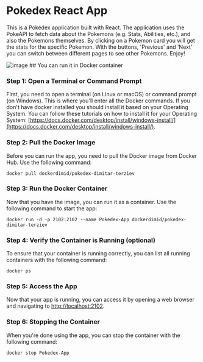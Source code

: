 # Pokedex React App

This is a Pokédex application built with React. The application uses the PokeAPI to fetch data about the Pokemons (e.g. Stats, Abilities, etc.), and also the Pokemons themselves. By clicking on a Pokemon card you will get the stats for the specific Pokemon. With the buttons, 'Previous' and 'Next' you can switch between different pages to see other Pokemons. Enjoy!

![image](https://github.com/Plo4i/Pokedex/assets/56607740/53b0ea0b-9ed6-4493-bbcb-296397ebaf4d) ## You can run it in Docker container 

### Step 1: Open a Terminal or Command Prompt
First, you need to open a terminal (on Linux or macOS) or command prompt (on Windows). This is where you'll enter all the Docker commands.
If you don't have docker installed you should install it based on your Operating System.
You can follow these tutorials on how to install it for your Operating System: 
[https://docs.docker.com/desktop/install/windows-install/](https://docs.docker.com/desktop/install/windows-install/).

### Step 2: Pull the Docker Image
Before you can run the app, you need to pull the Docker image from Docker Hub. Use the following command:

    docker pull dockerdimid/pokedex-dimitar-terziev

### Step 3: Run the Docker Container
Now that you have the image, you can run it as a container. Use the following command to start the app:

    docker run -d -p 2102:2102 --name Pokedex-App dockerdimid/pokedex-dimitar-terziev

### Step 4: Verify the Container is Running (optional)
To ensure that your container is running correctly, you can list all running containers with the following command:

    docker ps

### Step 5: Access the App
Now that your app is running, you can access it by opening a web browser and navigating to [http://localhost:2102](http://localhost:2102).

### Step 6: Stopping the Container
When you're done using the app, you can stop the container with the following command:

    docker stop Pokedex-App
